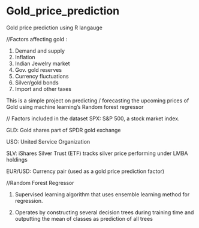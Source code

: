 # Gold_price_prediction
Gold price prediction using R langauge

//Factors affecting gold :
1. Demand and supply
2. Inflation 
3. Indian Jewelry market 
4. Gov. gold reserves 
5. Currency fluctuations
6. Silver/gold bonds 
7. Import and other taxes 

This is a simple project on predicting / forecasting the upcoming prices of Gold using machine learning’s Random forest regressor 

// Factors included in the dataset
SPX: S&P 500, a stock market index.

GLD: Gold shares part of SPDR gold exchange

USO: United Service Organization

SLV: iShares Silver Trust (ETF) tracks silver price performing under LMBA holdings

EUR/USD: Currency pair (used as a gold price prediction factor)


//Random Forest Regressor
1. Supervised learning algorithm that uses ensemble learning method for regression.

2. Operates by constructing several decision trees during training time and outputting the mean of classes as prediction of all trees
